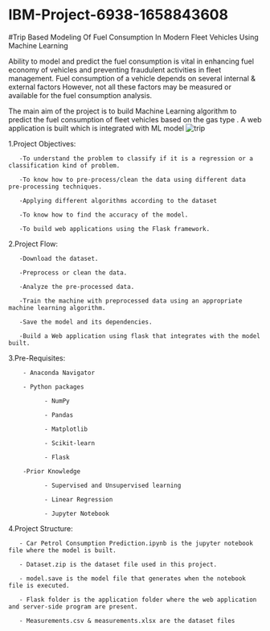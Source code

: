 # IBM-Project-6938-1658843608
#Trip Based Modeling Of Fuel Consumption In Modern Fleet Vehicles Using Machine Learning

Ability to model and predict the fuel consumption is vital in enhancing fuel economy of vehicles and preventing fraudulent activities in fleet management. Fuel consumption of a vehicle depends on several internal & external factors However, not all these factors may be measured or available for the fuel consumption analysis. 

The main aim of the project is to build Machine Learning  algorithm to predict the fuel consumption of  fleet vehicles based on the gas type . A web application is built which is integrated with ML model 
![trip](https://user-images.githubusercontent.com/111578941/202202317-184ed526-88af-449a-9d13-85684452bc75.png)

1.Project Objectives:
       
       -To understand the problem to classify if it is a regression or a classification kind of problem.
       
       -To know how to pre-process/clean the data using different data pre-processing techniques.
       
       -Applying different algorithms according to the dataset 
       
       -To know how to find the accuracy of the model.
       
       -To build web applications using the Flask framework.
       
2.Project Flow:
      
       -Download the dataset.
      
       -Preprocess or clean the data.
      
       -Analyze the pre-processed data.
      
       -Train the machine with preprocessed data using an appropriate machine learning algorithm.
      
       -Save the model and its dependencies.
      
       -Build a Web application using flask that integrates with the model built.

3.Pre-Requisites:
        
        - Anaconda Navigator 

        - Python packages
         
              - NumPy
         
              - Pandas
         
              - Matplotlib
         
              - Scikit-learn
         
              - Flask
      
        -Prior Knowledge
         
              - Supervised and Unsupervised learning
         
              - Linear Regression
         
              - Jupyter Notebook

4.Project Structure:

       - Car Petrol Consumption Prediction.ipynb is the jupyter notebook file where the model is built.
     
       - Dataset.zip is the dataset file used in this project.
     
       - model.save is the model file that generates when the notebook file is executed.
     
       - Flask folder is the application folder where the web application and server-side program are present.
     
       - Measurements.csv & measurements.xlsx are the dataset files

